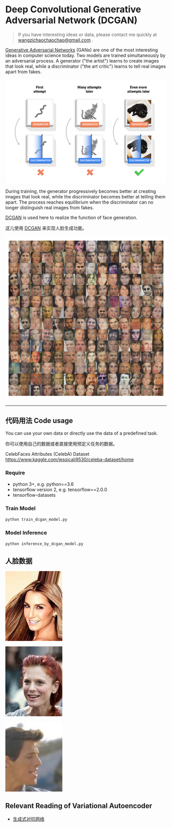 # Deep Convolutional Generative Adversarial Network (DCGAN)
> If you have interesting ideas or data, please contact me quickly at wangzichaochaochao@gmail.com .


[Generative Adversarial Networks](https://arxiv.org/abs/1406.2661) (GANs) are one of the most interesting ideas in computer science today. Two models are trained simultaneously by an adversarial process. A generator ("the artist") learns to create images that look real, while a discriminator ("the art critic") learns to tell real images apart from fakes.

![](gan2.png)

During training, the generator progressively becomes better at creating images that look real, while the discriminator becomes better at telling them apart. The process reaches equilibrium when the discriminator can no longer distinguish real images from fakes.

[DCGAN](https://arxiv.org/pdf/1511.06434.pdf) is used here to realize the function of face generation.

这儿使用 [DCGAN](https://arxiv.org/pdf/1511.06434.pdf) 来实现人脸生成功能。

![](face_generations_by_Face_DCGAN.png)

---

## 代码用法 Code usage

You can use your own data or directly use the data of a predefined task.

你可以使用自己的数据或者直接使用预定义任务的数据。

CelebFaces Attributes (CelebA) Dataset https://www.kaggle.com/jessicali9530/celeba-dataset/home

### Require

+ python 3+, e.g. python==3.6
+ tensorflow version 2, e.g. tensorflow==2.0.0
+ tensorflow-datasets

### Train Model

```python
python train_dcgan_model.py
```

### Model Inference

```python
python inference_by_dcgan_model.py
```

## 人脸数据

![](img_align_celeba_example/000001.jpg)

![](img_align_celeba_example/000002.jpg)

![](img_align_celeba_example/000003.jpg)


## Relevant Reading of Variational Autoencoder

+ [生成式对抗网络](https://yuanxiaosc.github.io/categories/%E6%B7%B1%E5%BA%A6%E5%AD%A6%E4%B9%A0/%E7%94%9F%E6%88%90%E5%AF%B9%E6%8A%97%E7%BD%91%E7%BB%9C/)
